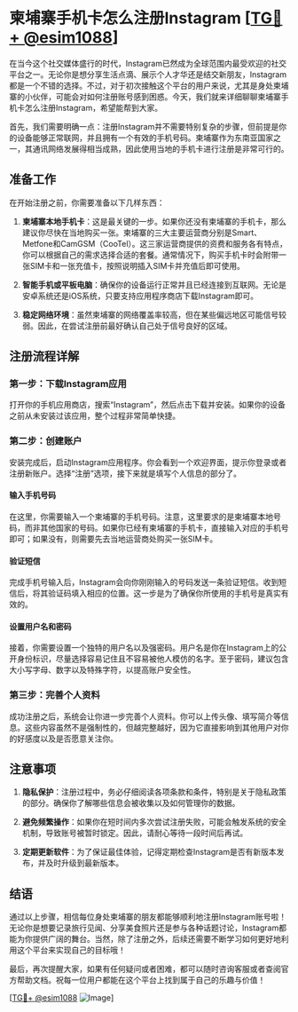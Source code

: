 # 柬埔寨手机卡怎么注册Instagram [[TG💪+ @esim1088](https://t.me/s/esim1088)]

在当今这个社交媒体盛行的时代，Instagram已然成为全球范围内最受欢迎的社交平台之一。无论你是想分享生活点滴、展示个人才华还是结交新朋友，Instagram都是一个不错的选择。不过，对于初次接触这个平台的用户来说，尤其是身处柬埔寨的小伙伴，可能会对如何注册账号感到困惑。今天，我们就来详细聊聊柬埔寨手机卡怎么注册Instagram，希望能帮到大家。

首先，我们需要明确一点：注册Instagram并不需要特别复杂的步骤，但前提是你的设备能够正常联网，并且拥有一个有效的手机号码。柬埔寨作为东南亚国家之一，其通讯网络发展得相当成熟，因此使用当地的手机卡进行注册是非常可行的。

## 准备工作

在开始注册之前，你需要准备以下几样东西：

1. **柬埔寨本地手机卡**：这是最关键的一步。如果你还没有柬埔寨的手机卡，那么建议你尽快在当地购买一张。柬埔寨的三大主要运营商分别是Smart、Metfone和CamGSM（CooTel）。这三家运营商提供的资费和服务各有特点，你可以根据自己的需求选择合适的套餐。通常情况下，购买手机卡时会附带一张SIM卡和一张充值卡，按照说明插入SIM卡并充值后即可使用。

2. **智能手机或平板电脑**：确保你的设备运行正常并且已经连接到互联网。无论是安卓系统还是iOS系统，只要支持应用程序商店下载Instagram即可。

3. **稳定网络环境**：虽然柬埔寨的网络覆盖率较高，但在某些偏远地区可能信号较弱。因此，在尝试注册前最好确认自己处于信号良好的区域。

## 注册流程详解

### 第一步：下载Instagram应用

打开你的手机应用商店，搜索“Instagram”，然后点击下载并安装。如果你的设备之前从未安装过该应用，整个过程非常简单快捷。

### 第二步：创建账户

安装完成后，启动Instagram应用程序。你会看到一个欢迎界面，提示你登录或者注册新账户。选择“注册”选项，接下来就是填写个人信息的部分了。

#### 输入手机号码

在这里，你需要输入一个柬埔寨的手机号码。注意，这里要求的是柬埔寨本地号码，而非其他国家的号码。如果你已经有柬埔寨的手机卡，直接输入对应的手机号即可；如果没有，则需要先去当地运营商处购买一张SIM卡。

#### 验证短信

完成手机号输入后，Instagram会向你刚刚输入的号码发送一条验证短信。收到短信后，将其验证码填入相应的位置。这一步是为了确保你所使用的手机号是真实有效的。

#### 设置用户名和密码

接着，你需要设置一个独特的用户名以及强密码。用户名是你在Instagram上的公开身份标识，尽量选择容易记住且不容易被他人模仿的名字。至于密码，建议包含大小写字母、数字以及特殊字符，以提高账户安全性。

### 第三步：完善个人资料

成功注册之后，系统会让你进一步完善个人资料。你可以上传头像、填写简介等信息。这些内容虽然不是强制性的，但越完整越好，因为它直接影响到其他用户对你的好感度以及是否愿意关注你。

## 注意事项

1. **隐私保护**：注册过程中，务必仔细阅读各项条款和条件，特别是关于隐私政策的部分。确保你了解哪些信息会被收集以及如何管理你的数据。

2. **避免频繁操作**：如果你在短时间内多次尝试注册失败，可能会触发系统的安全机制，导致账号被暂时锁定。因此，请耐心等待一段时间后再试。

3. **定期更新软件**：为了保证最佳体验，记得定期检查Instagram是否有新版本发布，并及时升级到最新版本。

## 结语

通过以上步骤，相信每位身处柬埔寨的朋友都能够顺利地注册Instagram账号啦！无论你是想要记录旅行见闻、分享美食照片还是参与各种话题讨论，Instagram都能为你提供广阔的舞台。当然，除了注册之外，后续还需要不断学习如何更好地利用这个平台来实现自己的目标哦！

最后，再次提醒大家，如果有任何疑问或者困难，都可以随时咨询客服或者查阅官方帮助文档。祝每一位用户都能在这个平台上找到属于自己的乐趣与价值！

[[TG💪+ @esim1088](https://t.me/s/esim1088) ![Image](https://i.postimg.cc/4NQfJmqS/Snipaste-2025-05-13-00-14-12.png)]